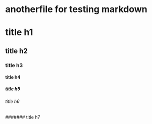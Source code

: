 ---
---
# anotherfile for testing markdown

# title h1

## title h2

### title h3

#### title h4

##### title h5

###### title h6

####### title h7


